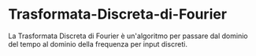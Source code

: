 # Trasformata-Discreta-di-Fourier
La Trasformata Discreta di Fourier è un'algoritmo per passare dal dominio del tempo al dominio della frequenza per input discreti.
